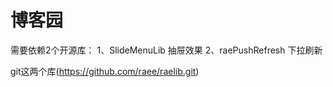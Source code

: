 博客园
==
需要依赖2个开源库：
1、SlideMenuLib 抽屉效果
2、raePushRefresh 下拉刷新

git这两个库(https://github.com/raee/raelib.git)


